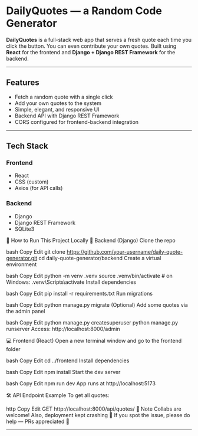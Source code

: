 # DailyQuotes — a Random Code Generator

**DailyQuotes** is a full-stack web app that serves a fresh quote each time you click the button. You can even contribute your own quotes. Built using **React** for the frontend and **Django + Django REST Framework** for the backend.

---

## Features

- Fetch a random quote with a single click
- Add your own quotes to the system
- Simple, elegant, and responsive UI
- Backend API with Django REST Framework
- CORS configured for frontend-backend integration

---

## Tech Stack

### Frontend
- React
- CSS (custom)
- Axios (for API calls)

### Backend
- Django
- Django REST Framework
- SQLite3

🚀 How to Run This Project Locally
🔧 Backend (Django)
Clone the repo

bash
Copy
Edit
git clone https://github.com/your-username/daily-quote-generator.git
cd daily-quote-generator/backend
Create a virtual environment

bash
Copy
Edit
python -m venv .venv
source .venv/bin/activate  # on Windows: .venv\Scripts\activate
Install dependencies

bash
Copy
Edit
pip install -r requirements.txt
Run migrations

bash
Copy
Edit
python manage.py migrate
(Optional) Add some quotes via the admin panel

bash
Copy
Edit
python manage.py createsuperuser
python manage.py runserver
Access: http://localhost:8000/admin

💻 Frontend (React)
Open a new terminal window and go to the frontend folder

bash
Copy
Edit
cd ../frontend
Install dependencies

bash
Copy
Edit
npm install
Start the dev server

bash
Copy
Edit
npm run dev
App runs at http://localhost:5173

🛠 API Endpoint Example
To get all quotes:

http
Copy
Edit
GET http://localhost:8000/api/quotes/
🤝 Note
Collabs are welcome! Also, deployment kept crashing 🫠
If you spot the issue, please do help — PRs appreciated 💙

---

